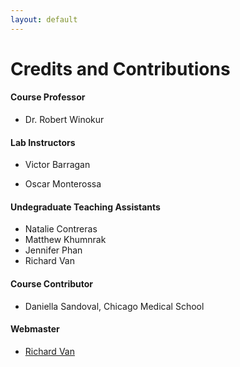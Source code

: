 ```yaml
---
layout: default
---
```


# Credits and Contributions 

#### Course Professor

* Dr. Robert Winokur

#### Lab Instructors

* Victor Barragan             
<!-- * Alex Deehl                  -->
* Oscar Monterossa

#### Undegraduate Teaching Assistants

* Natalie Contreras 
* Matthew Khumnrak 
* Jennifer Phan
* Richard Van

#### Course Contributor

* Daniella Sandoval, Chicago Medical School

#### Webmaster
* [Richard Van](mailto:vanr1@unlv.nevada.edu)

<br>

<!-- 

## ________TODO_LIST + __NICE_TO_HAVE_IDEAS__

*   Slide list for each lab 
*   Lab notebook questions
*   Example Quiz/Practical questions
*   http://education.med.nyu.edu/Histology/courseware/modules/
<br>
<br>
<br>

## TOOLS 

#### (possible formats/styles for this website)

Text can be **bold**, _italic_, or ~~strikethrough~~.

[Link to another page](./another-page.html).

[Link to another page 2](./another-page-2.html).

There should be whitespace between paragraphs.

There should be whitespace between paragraphs. We recommend including a README, or a file with information about your project.

# Header 1

This is a normal paragraph following a header. GitHub is a code hosting platform for version control and collaboration. It lets you and others work together on projects from anywhere.

## Header 2

> This is a blockquote following a header.
>
> When something is important enough, you do it even if the odds are not in your favor.

### Header 3

```js
// Javascript code with syntax highlighting.
var fun = function lang(l) {
  dateformat.i18n = require('./lang/' + l)
  return true;
}
```

```ruby
# Ruby code with syntax highlighting
GitHubPages::Dependencies.gems.each do |gem, version|
  s.add_dependency(gem, "= #{version}")
end
```

#### Header 4

*   This is an unordered list following a header.
*   This is an unordered list following a header.
*   This is an unordered list following a header.

##### Header 5

1.  This is an ordered list following a header.
2.  This is an ordered list following a header.
3.  This is an ordered list following a header.

###### Header 6

| head1        | head two          | three |
|:-------------|:------------------|:------|
| ok           | good swedish fish | nice  |
| out of stock | good and plenty   | nice  |
| ok           | good `oreos`      | hmm   |
| ok           | good `zoute` drop | yumm  |

### There's a horizontal rule below this.

* * *

### Here is an unordered list:

*   Item foo
*   Item bar
*   Item baz
*   Item zip

### And an ordered list:

1.  Item one
1.  Item two
1.  Item three
1.  Item four

### And a nested list:

- level 1 item
  - level 2 item
  - level 2 item
    - level 3 item
    - level 3 item
- level 1 item
  - level 2 item
  - level 2 item
  - level 2 item
- level 1 item
  - level 2 item
  - level 2 item
- level 1 item

### Small image

![Octocat](https://assets-cdn.github.com/images/icons/emoji/octocat.png)

### Large image

![Branching](https://guides.github.com/activities/hello-world/branching.png)


### Definition lists can be used with HTML syntax.

<dl>
<dt>Name</dt>
<dd>Godzilla</dd>
<dt>Born</dt>
<dd>1952</dd>
<dt>Birthplace</dt>
<dd>Japan</dd>
<dt>Color</dt>
<dd>Green</dd>
</dl>

```
Long, single-line code blocks should not wrap. They should horizontally scroll if they are too long. This line should be long enough to demonstrate this.
```

```
The final element.
```


<br>
<br>

## Templates for coding up questions 

_JUST COPY AND PASTE, THEN FILL-IN_

`## BEGIN`

<div class="card">
  <div class="card-header">
    <strong>Question _TODO_questionNumber_</strong>
  </div>
  <div class="card-body">
    <p class="card-text">_TODO_question_?</p>
    <div style="margin-left: 20px;">
    <a class="btn btn-primary" role="button" data-toggle="collapse" href="#collapseExample_TODOnewID_" aria-expanded="false" aria-controls="collapseExample"> Show Answer</a>
    <div class="collapse" id="collapseExample_TODOnewID_">
      <br>
        <div class="well">
          _TODO_answer_
        </div>
    </div>
  </div>
  </div>
</div>





